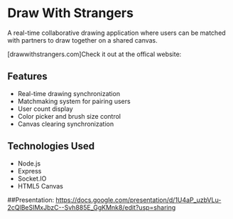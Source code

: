 # Draw With Strangers

A real-time collaborative drawing application where users can be matched with partners to draw together on a shared canvas.

[drawwithstrangers.com]Check it out at the offical website:


## Features
- Real-time drawing synchronization
- Matchmaking system for pairing users
- User count display
- Color picker and brush size control
- Canvas clearing synchronization

## Technologies Used
- Node.js
- Express
- Socket.IO
- HTML5 Canvas

##Presentation:
https://docs.google.com/presentation/d/1U4aP_uzbVLu-2cQlBeSIMxJbzC--Svh885E_GgKMnk8/edit?usp=sharing
